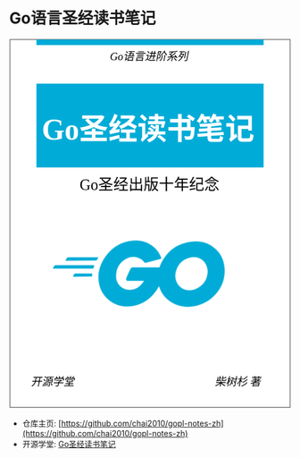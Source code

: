 # Go语言圣经读书笔记

<img width="520px"  height="660px" src="cover.svg" />

- 仓库主页: [https://github.com/chai2010/gopl-notes-zh](https://github.com/chai2010/gopl-notes-zh)
- 开源学堂: [Go圣经读书笔记](https://golang.beta.oscollege.net/os/gopl-notes-zh)
